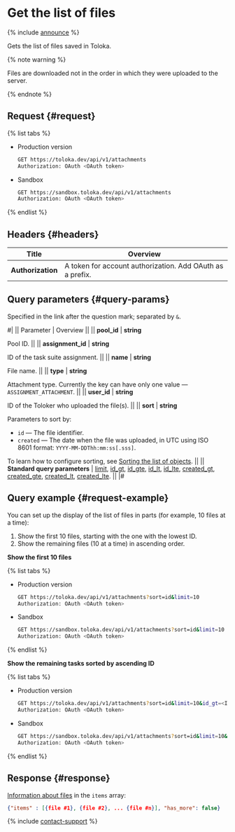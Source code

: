 # Get the list of files

{% include [announce](../_includes/announce.md) %}

Gets the list of files saved in Toloka.

{% note warning %}

Files are downloaded not in the order in which they were uploaded to the server.

{% endnote %}

## Request {#request}

{% list tabs %}

- Production version

    ```bash
    GET https://toloka.dev/api/v1/attachments
    Authorization: OAuth <OAuth token>
    ```

- Sandbox

    ```bash
    GET https://sandbox.toloka.dev/api/v1/attachments
    Authorization: OAuth <OAuth token>
    ```

{% endlist %}

## Headers {#headers}

Title | Overview
----- | -----
**Authorization** | A token for account authorization. Add OAuth as a prefix.

## Query parameters {#query-params}

Specified in the link after the question mark; separated by `&`.

#|
|| Parameter | Overview ||
|| **pool_id** | **string**

Pool ID. ||
|| **assignment_id** | **string**

ID of the task suite assignment. ||
|| **name** | **string**

File name. ||
|| **type** | **string**

Attachment type. Currently the key can have only one value — `ASSIGNMENT_ATTACHMENT`. ||
|| **user_id** | **string**

ID of the Toloker who uploaded the file(s). ||
|| **sort** | **string**

Parameters to sort by:

- `id` — The file identifier.
- `created` — The date when the file was uploaded, in UTC using ISO 8601 format: `YYYY-MM-DDThh:mm:ss[.sss]`.

To learn how to configure sorting, see [Sorting the list of objects](sorting.md). ||
|| **Standard query parameters** | [limit](./standard-query-parameters.md#limit), [id_gt](./standard-query-parameters.md#id_gt), [id_gte](./standard-query-parameters.md#id_gte), [id_lt](./standard-query-parameters.md#id_lt), [id_lte](./standard-query-parameters.md#id_lte), [created_gt](./standard-query-parameters.md#created_gt), [created_gte](./standard-query-parameters.md#created_gte), [created_lt](./standard-query-parameters.md#created_lt), [created_lte](./standard-query-parameters.md#created_lte). ||
|#

## Query example {#request-example}

You can set up the display of the list of files in parts (for example, 10 files at a time):

1. Show the first 10 files, starting with the one with the lowest ID.
1. Show the remaining files (10 at a time) in ascending order.

**Show the first 10 files**

{% list tabs %}

- Production version

    ```bash
    GET https://toloka.dev/api/v1/attachments?sort=id&limit=10
    Authorization: OAuth <OAuth token>
    ```

- Sandbox

    ```bash
    GET https://sandbox.toloka.dev/api/v1/attachments?sort=id&limit=10
    Authorization: OAuth <OAuth token>
    ```

{% endlist %}

**Show the remaining tasks sorted by ascending ID**

{% list tabs %}

- Production version

    ```bash
    GET https://toloka.dev/api/v1/attachments?sort=id&limit=10&id_gt=<ID of the last file from the previous response>
    Authorization: OAuth <OAuth token>
    ```

- Sandbox

    ```bash
    GET https://sandbox.toloka.dev/api/v1/attachments?sort=id&limit=10&id_gt=<ID of the last file from the previous response>
    Authorization: OAuth <OAuth token>
    ```

{% endlist %}

## Response {#response}

[Information about files](get-attachment.md) in the `items` array:

```json
{"items" : [{file #1}, {file #2}, ... {file #n}], "has_more": false}
```

{% include [contact-support](../../guide/_includes/contact-support.md) %}
